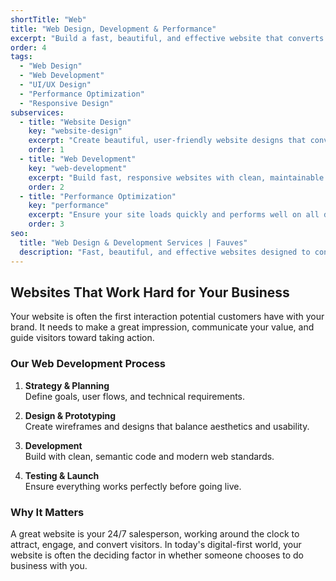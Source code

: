 ```yaml
---
shortTitle: "Web"
title: "Web Design, Development & Performance"
excerpt: "Build a fast, beautiful, and effective website that converts visitors into customers."
order: 4
tags:
  - "Web Design"
  - "Web Development"
  - "UI/UX Design"
  - "Performance Optimization"
  - "Responsive Design"
subservices:
  - title: "Website Design"
    key: "website-design"
    excerpt: "Create beautiful, user-friendly website designs that convert."
    order: 1
  - title: "Web Development"
    key: "web-development"
    excerpt: "Build fast, responsive websites with clean, maintainable code."
    order: 2
  - title: "Performance Optimization"
    key: "performance"
    excerpt: "Ensure your site loads quickly and performs well on all devices."
    order: 3
seo:
  title: "Web Design & Development Services | Fauves"
  description: "Fast, beautiful, and effective websites designed to convert visitors into customers."
---
```


## Websites That Work Hard for Your Business

Your website is often the first interaction potential customers have with your brand. It needs to make a great impression, communicate your value, and guide visitors toward taking action.

### Our Web Development Process

1. **Strategy & Planning**  
   Define goals, user flows, and technical requirements.

2. **Design & Prototyping**  
   Create wireframes and designs that balance aesthetics and usability.

3. **Development**  
   Build with clean, semantic code and modern web standards.

4. **Testing & Launch**  
   Ensure everything works perfectly before going live.

### Why It Matters

A great website is your 24/7 salesperson, working around the clock to attract, engage, and convert visitors. In today's digital-first world, your website is often the deciding factor in whether someone chooses to do business with you.
